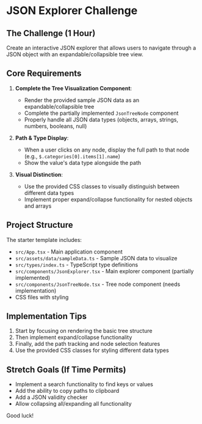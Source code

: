# JSON Explorer Challenge

## The Challenge (1 Hour)

Create an interactive JSON explorer that allows users to navigate through a JSON object with an expandable/collapsible tree view.

## Core Requirements

1. **Complete the Tree Visualization Component**:

   - Render the provided sample JSON data as an expandable/collapsible tree
   - Complete the partially implemented `JsonTreeNode` component
   - Properly handle all JSON data types (objects, arrays, strings, numbers, booleans, null)

2. **Path & Type Display**:

   - When a user clicks on any node, display the full path to that node (e.g., `$.categories[0].items[1].name`)
   - Show the value's data type alongside the path

3. **Visual Distinction**:
   - Use the provided CSS classes to visually distinguish between different data types
   - Implement proper expand/collapse functionality for nested objects and arrays

## Project Structure

The starter template includes:

- `src/App.tsx` - Main application component
- `src/assets/data/sampleData.ts` - Sample JSON data to visualize
- `src/types/index.ts` - TypeScript type definitions
- `src/components/JsonExplorer.tsx` - Main explorer component (partially implemented)
- `src/components/JsonTreeNode.tsx` - Tree node component (needs implementation)
- CSS files with styling

## Implementation Tips

1. Start by focusing on rendering the basic tree structure
2. Then implement expand/collapse functionality
3. Finally, add the path tracking and node selection features
4. Use the provided CSS classes for styling different data types


## Stretch Goals (If Time Permits)

- Implement a search functionality to find keys or values
- Add the ability to copy paths to clipboard
- Add a JSON validity checker
- Allow collapsing all/expanding all functionality

Good luck!
